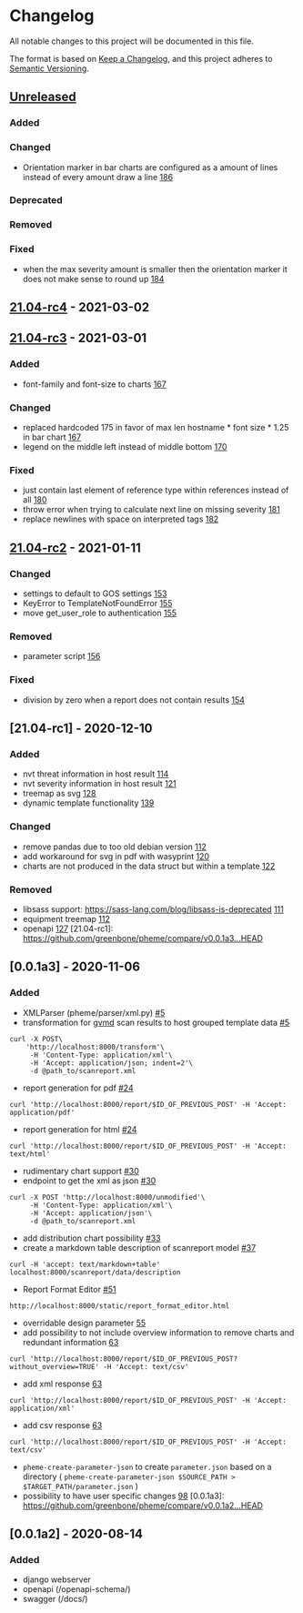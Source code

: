 # Changelog
All notable changes to this project will be documented in this file.

The format is based on [Keep a Changelog](https://keepachangelog.com/en/1.0.0/),
and this project adheres to [Semantic Versioning](https://semver.org/spec/v2.0.0.html).

## [Unreleased]
### Added
### Changed
- Orientation marker in bar charts are configured as a amount of lines instead of every amount draw a line [186](https://github.com/greenbone/pheme/pull/186)
### Deprecated
### Removed
### Fixed
- when the max severity amount is smaller then the orientation marker it does not make sense to round up [184](https://github.com/greenbone/pheme/pull/184)

[Unreleased]: https://github.com/greenbone/pheme/compare/v21.04-rc4...HEAD


## [21.04-rc4] - 2021-03-02
[21.04-rc4]: https://github.com/greenbone/pheme/compare/v21.04-rc3...v21.04-rc4

## [21.04-rc3] - 2021-03-01
### Added
- font-family and font-size to charts [167](https://github.com/greenbone/pheme/pull/167)
### Changed
- replaced hardcoded 175 in favor of max len hostname * font size * 1.25 in bar chart [167](https://github.com/greenbone/pheme/pull/167)
- legend on the middle left instead of middle bottom [170](https://github.com/greenbone/pheme/pull/170)
### Fixed
- just contain last element of reference type within references instead of all [180](https://github.com/greenbone/pheme/pull/180)
- throw error when trying to calculate next line on missing severity [181](https://github.com/greenbone/pheme/pull/181)
- replace newlines with space on interpreted tags [182](https://github.com/greenbone/pheme/pull/182)

[21.04-rc3]: https://github.com/greenbone/pheme/compare/v21.04-rc2...v21.04-rc3

## [21.04-rc2] - 2021-01-11
### Changed
- settings to default to GOS settings [153](https://github.com/greenbone/pheme/pull/153)
- KeyError to TemplateNotFoundError [155](https://github.com/greenbone/pheme/pull/155)
- move get_user_role to authentication [155](https://github.com/greenbone/pheme/pull/155)
### Removed
- parameter script [156](https://github.com/greenbone/pheme/pull/156)
### Fixed
- division by zero when a report does not contain results [154](https://github.com/greenbone/pheme/pull/154)

[21.04-rc2]: https://github.com/greenbone/pheme/compare/v21.04-rc1...v21.04-rc2

## [21.04-rc1] - 2020-12-10
### Added
- nvt threat information in host result [114](https://github.com/greenbone/pheme/pull/114)
- nvt severity information in host result [121](https://github.com/greenbone/pheme/pull/121)
- treemap as svg [128](https://github.com/greenbone/pheme/pull/128)
- dynamic template functionality [139](https://github.com/greenbone/pheme/pull/139/files)
### Changed
- remove pandas due to too old debian version [112](https://github.com/greenbone/pheme/pull/112)
- add workaround for svg in pdf with wasyprint [120](https://github.com/greenbone/pheme/pull/120)
- charts are not produced in the data struct but within a template [122](https://github.com/greenbone/pheme/pull/122)

### Removed
- libsass support: https://sass-lang.com/blog/libsass-is-deprecated [111](https://github.com/greenbone/pheme/pull/111)
- equipment treemap [112](https://github.com/greenbone/pheme/pull/112)
- openapi [127](https://github.com/greenbone/pheme/pull/127)
[21.04-rc1]: https://github.com/greenbone/pheme/compare/v0.0.1a3...HEAD

## [0.0.1a3] - 2020-11-06
### Added
- XMLParser (pheme/parser/xml.py) [#5](https://github.com/greenbone/pheme/pull/5)
- transformation for [gvmd] scan results to host grouped template data [#5](https://github.com/greenbone/pheme/pull/5)
```
curl -X POST\
    'http://localhost:8000/transform'\
     -H 'Content-Type: application/xml'\
     -H 'Accept: application/json; indent=2'\
     -d @path_to/scanreport.xml
```
- report generation for pdf [#24](https://github.com/greenbone/pheme/pull/24)

```
curl 'http://localhost:8000/report/$ID_OF_PREVIOUS_POST' -H 'Accept: application/pdf'
```
- report generation for html [#24](https://github.com/greenbone/pheme/pull/24)

```
curl 'http://localhost:8000/report/$ID_OF_PREVIOUS_POST' -H 'Accept: text/html'
```
- rudimentary chart support [#30](https://github.com/greenbone/pheme/pull/30)
- endpoint to get the xml as json [#30](https://github.com/greenbone/pheme/pull/30)

```
curl -X POST 'http://localhost:8000/unmodified'\
     -H 'Content-Type: application/xml'\
     -H 'Accept: application/json'\
     -d @path_to/scanreport.xml
```
- add distribution chart possibility [#33](https://github.com/greenbone/pheme/pull/45/)
- create a markdown table description of scanreport model [#37](https://github.com/greenbone/pheme/pull/37/)
```
curl -H 'accept: text/markdown+table' localhost:8000/scanreport/data/description
```
- Report Format Editor [#51](https://github.com/greenbone/pheme/pull/51)
```
http://localhost:8000/static/report_format_editor.html
```
- overridable design parameter [55](https://github.com/greenbone/pheme/pull/55)
- add possibility to not include overview information to remove charts and redundant information [63](https://github.com/greenbone/pheme/pull/63)
```
curl 'http://localhost:8000/report/$ID_OF_PREVIOUS_POST?without_overview=TRUE' -H 'Accept: text/csv'
```
- add xml response [63](https://github.com/greenbone/pheme/pull/63)
```
curl 'http://localhost:8000/report/$ID_OF_PREVIOUS_POST' -H 'Accept: application/xml'
```
- add csv response [63](https://github.com/greenbone/pheme/pull/63)
```
curl 'http://localhost:8000/report/$ID_OF_PREVIOUS_POST' -H 'Accept: text/csv'
```
- `pheme-create-parameter-json` to create `parameter.json` based on a directory ( `pheme-create-parameter-json $SOURCE_PATH > $TARGET_PATH/parameter.json` )
- possibility to have user specific changes [98](https://github.com/greenbone/pheme/pull/98)
[0.0.1a3]: https://github.com/greenbone/pheme/compare/v0.0.1a2...HEAD

## [0.0.1a2] - 2020-08-14
### Added
- django webserver
- openapi (/openapi-schema/)
- swagger (/docs/) 

[gvmd]: https://github.com/greenbone/gvmd

